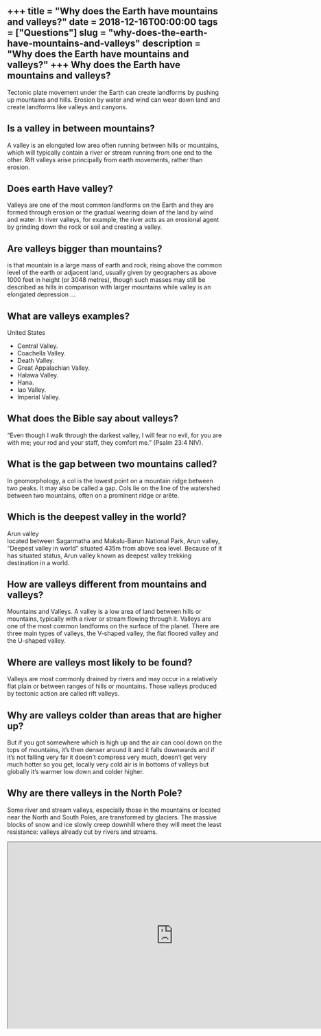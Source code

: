+++
title = "Why does the Earth have mountains and valleys?"
date = 2018-12-16T00:00:00
tags = ["Questions"]
slug = "why-does-the-earth-have-mountains-and-valleys"
description = "Why does the Earth have mountains and valleys?"
+++
Why does the Earth have mountains and valleys?
----------------------------------------------

Tectonic plate movement under the Earth can create landforms by pushing up mountains and hills. Erosion by water and wind can wear down land and create landforms like valleys and canyons.

Is a valley in between mountains?
---------------------------------

A valley is an elongated low area often running between hills or mountains, which will typically contain a river or stream running from one end to the other. Rift valleys arise principally from earth movements, rather than erosion.

Does earth Have valley?
-----------------------

Valleys are one of the most common landforms on the Earth and they are formed through erosion or the gradual wearing down of the land by wind and water. In river valleys​, for example, the river acts as an erosional agent by grinding down the rock or soil and creating a valley.

Are valleys bigger than mountains?
----------------------------------

is that mountain is a large mass of earth and rock, rising above the common level of the earth or adjacent land, usually given by geographers as above 1000 feet in height (or 3048 metres), though such masses may still be described as hills in comparison with larger mountains while valley is an elongated depression …

What are valleys examples?
--------------------------

United States

- Central Valley.
- Coachella Valley.
- Death Valley.
- Great Appalachian Valley.
- Halawa Valley.
- Hana.
- Iao Valley.
- Imperial Valley.

What does the Bible say about valleys?
--------------------------------------

“Even though I walk through the darkest valley, I will fear no evil, for you are with me; your rod and your staff, they comfort me.” (Psalm 23:4 NIV).

What is the gap between two mountains called?
---------------------------------------------

In geomorphology, a col is the lowest point on a mountain ridge between two peaks. It may also be called a gap. Cols lie on the line of the watershed between two mountains, often on a prominent ridge or arête.

Which is the deepest valley in the world?
-----------------------------------------

Arun valley  
located between Sagarmatha and Makalu-Barun National Park, Arun valley, “Deepest valley in world” situated 435m from above sea level. Because of it has situated status, Arun valley known as deepest valley trekking destination in a world.

How are valleys different from mountains and valleys?
-----------------------------------------------------

Mountains and Valleys. A valley is a low area of land between hills or mountains, typically with a river or stream flowing through it. Valleys are one of the most common landforms on the surface of the planet. There are three main types of valleys, the V-shaped valley, the flat floored valley and the U-shaped valley.

Where are valleys most likely to be found?
------------------------------------------

Valleys are most commonly drained by rivers and may occur in a relatively flat plain or between ranges of hills or mountains. Those valleys produced by tectonic action are called rift valleys.

Why are valleys colder than areas that are higher up?
-----------------------------------------------------

But if you got somewhere which is high up and the air can cool down on the tops of mountains, it’s then denser around it and it falls downwards and if it’s not falling very far it doesn’t compress very much, doesn’t get very much hotter so you get, locally very cold air is in bottoms of valleys but globally it’s warmer low down and colder higher.

Why are there valleys in the North Pole?
----------------------------------------

Some river and stream valleys, especially those in the mountains or located near the North and South Poles, are transformed by glaciers. The massive blocks of snow and ice slowly creep downhill where they will meet the least resistance: valleys already cut by rivers and streams.

<iframe allow="accelerometer; autoplay; clipboard-write; encrypted-media; gyroscope; picture-in-picture" allowfullscreen="" class="__youtube_prefs__  epyt-is-override  no-lazyload" data-no-lazy="1" data-origheight="433" data-origwidth="770" data-skipgform_ajax_framebjll="" height="433" id="_ytid_27261" loading="lazy" src="https://www.youtube.com/embed/04mfKJWDSzI?enablejsapi=1&autoplay=0&cc_load_policy=0&cc_lang_pref=&iv_load_policy=1&loop=0&modestbranding=0&rel=1&fs=1&playsinline=0&autohide=2&theme=dark&color=red&controls=1&" title="YouTube player" width="770"></iframe>
